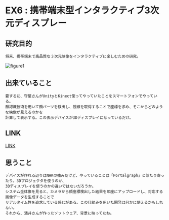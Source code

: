
# EX6 : 携帯端末型インタラクティブ3次元ディスプレー

## 研究目的
    将来、携帯端末で高品質な３次元映像をインタラクティブに楽しむための研究。

![figure1](https://user-images.githubusercontent.com/12496951/170861604-ff290da3-eecc-4873-8042-432757750465.jpg)

## 出来ていること
    要するに、守屋さんがUnityとKinect使ってやっていたことをスマートフォンでやっている。  
    顔認識技術を用いて顔パーツを検出し、視線を取得することで座標を求め、そこからどのような映像が見えるのかを  
    計算して表示する。この表示デバイスが3Dディスプレイになっているだけ。  

## LINK

[LINK](https://www.nhk.or.jp/strl/open2022/tenji/6/index.html)

## 思うこと
    デバイスが作れる辺りはNHKの強みだけど、やっていることは「Portalgraph」と似たり寄ったり。3Dプロジェクタを使うのか、  
    3Dディスプレイを使うのかの違いではないだろうか。  
    システム全体像を見ると、カメラから顔座標検出した結果を即座にアップロードし、対応する画像データを生成することで  
    リアルタイム性を追求している感じがある。この仕組みを用いた開発は何かに使えるかもしれない。  
    それから、涌井さんが作ったソフトウェア、背景に映ってたね。  

